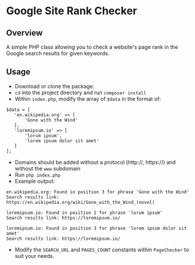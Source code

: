 # Google Site Rank Checker

## Overview

A simple PHP class allowing you to check a website's page rank in the Google search results for given keywords.

## Usage

- Download or clone the package.
- ```cd``` into the project directory and run ```composer install```
- Within ```index.php```, modify the array of ```$data``` in the format of:

```
$data = [
   'en.wikipedia.org' => [
       'Gone with the Wind'
   ],
   'loremipsum.io' => [
       'lorum ipsum',
       'lorem ipsum dolor sit amet'
   ]
];
```

- Domains should be added without a protocol (http://, https://) and without the ```www``` subdomain
- Run ```php index.php```
- Example output:

```
en.wikipedia.org: Found in position 3 for phrase 'Gone with the Wind'
Search results link: https://en.wikipedia.org/wiki/Gone_with_the_Wind_(novel)

loremipsum.io: Found in position 2 for phrase 'lorum ipsum'
Search results link: https://loremipsum.io/

loremipsum.io: Found in position 3 for phrase 'lorem ipsum dolor sit amet'
Search results link: https://loremipsum.io/

```
- Modify the ```SEARCH_URL``` and ```PAGES_COUNT``` constants within ```PageChecker``` to suit your needs.
